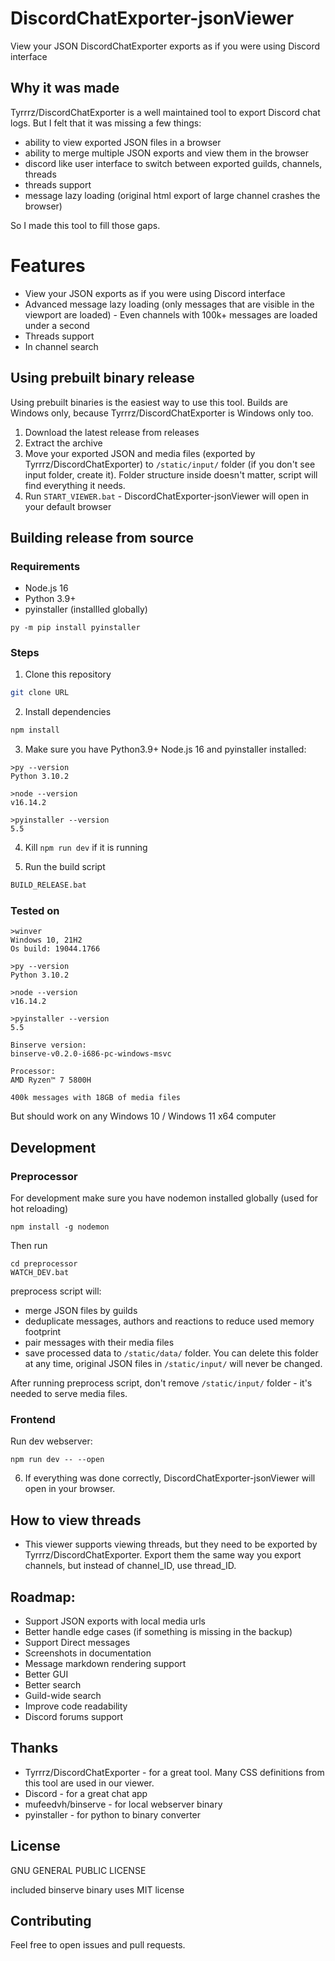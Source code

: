 # DiscordChatExporter-jsonViewer
View your JSON DiscordChatExporter exports as if you were using Discord interface

## Why it was made
Tyrrrz/DiscordChatExporter is a well maintained tool to export Discord chat logs. But I felt that it was missing a few things:
- ability to view exported JSON files in a browser
- ability to merge multiple JSON exports and view them in the browser
- discord like user interface to switch between exported guilds, channels, threads
- threads support
- message lazy loading (original html export of large channel crashes the browser)

So I made this tool to fill those gaps.

# Features
- View your JSON exports as if you were using Discord interface
- Advanced message lazy loading (only messages that are visible in the viewport are loaded) - Even channels with 100k+ messages are loaded under a second
- Threads support
- In channel search


## Using prebuilt binary release
Using prebuilt binaries is the easiest way to use this tool. Builds are Windows only, because Tyrrrz/DiscordChatExporter is Windows only too.

1. Download the latest release from releases
2. Extract the archive
3. Move your exported JSON and media files (exported by Tyrrrz/DiscordChatExporter) to `/static/input/` folder (if you don't see input folder, create it). Folder structure inside doesn't matter, script will find everything it needs.
4. Run `START_VIEWER.bat` - DiscordChatExporter-jsonViewer will open in your default browser


## Building release from source
### Requirements
- Node.js 16
- Python 3.9+
- pyinstaller (installled globally)
```
py -m pip install pyinstaller
```

### Steps
1. Clone this repository
```bash
git clone URL
```
2. Install dependencies
```bash
npm install
```
3. Make sure you have Python3.9+ Node.js 16 and pyinstaller installed:
```
>py --version
Python 3.10.2
```
```
>node --version
v16.14.2
```
```
>pyinstaller --version
5.5
```

4. Kill `npm run dev` if it is running

5. Run the build script
```bash
BUILD_RELEASE.bat
```

### Tested on

```
>winver
Windows 10, 21H2
Os build: 19044.1766

>py --version
Python 3.10.2

>node --version
v16.14.2

>pyinstaller --version
5.5

Binserve version:
binserve-v0.2.0-i686-pc-windows-msvc

Processor:
AMD Ryzen™ 7 5800H

400k messages with 18GB of media files
```


But should work on any Windows 10 / Windows 11 x64 computer

## Development
### Preprocessor
For development make sure you have nodemon installed globally (used for hot reloading)
```
npm install -g nodemon
```

Then run
```
cd preprocessor
WATCH_DEV.bat
```

preprocess script will:
- merge JSON files by guilds
- deduplicate messages, authors and reactions to reduce used memory footprint
- pair messages with their media files
- save processed data to `/static/data/` folder. You can delete this folder at any time, original JSON files in `/static/input/` will never be changed.

After running preprocess script, don't remove `/static/input/` folder - it's needed to serve media files.

### Frontend
Run dev webserver:
```
npm run dev -- --open
```

6. If everything was done correctly, DiscordChatExporter-jsonViewer will open in your browser.





## How to view threads
- This viewer supports viewing threads, but they need to be exported by Tyrrrz/DiscordChatExporter. Export them the same way you export channels, but instead of channel_ID, use thread_ID.

## Roadmap:
- Support JSON exports with local media urls
- Better handle edge cases (if something is missing in the backup)
- Support Direct messages
- Screenshots in documentation
- Message markdown rendering support
- Better GUI
- Better search
- Guild-wide search
- Improve code readability
- Discord forums support

## Thanks
- Tyrrrz/DiscordChatExporter - for a great tool. Many CSS definitions from this tool are used in our viewer.
- Discord - for a great chat app
- mufeedvh/binserve - for local webserver binary
- pyinstaller - for python to binary converter

## License
GNU GENERAL PUBLIC LICENSE

included binserve binary uses MIT license

## Contributing
Feel free to open issues and pull requests.